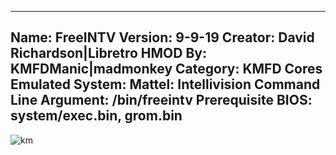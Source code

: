 -----------------------
Name: FreeINTV
Version: 9-9-19
Creator: David Richardson|Libretro
HMOD By: KMFDManic|madmonkey
Category: KMFD Cores
Emulated System: Mattel: Intellivision
Command Line Argument: /bin/freeintv
Prerequisite BIOS: system/exec.bin, grom.bin
-----------------------
![km](https://i.imgur.com/3Rtqc9X.png)

